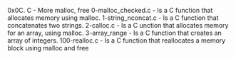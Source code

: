 0x0C. C - More malloc, free
0-malloc_checked.c - Is a C function that allocates memory using malloc.
1-string_nconcat.c - Is a C function that concatenates two strings.
2-calloc.c - Is a C unction that allocates memory for an array, using malloc.
3-array_range - Is a C function that creates an array of integers.
100-realloc.c - Is a C function that reallocates a memory block using malloc and free
